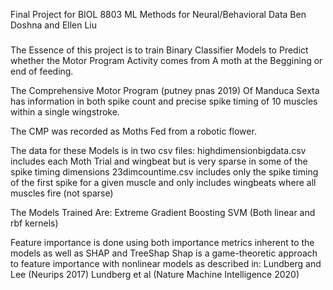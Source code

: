 Final Project for BIOL 8803 ML Methods for Neural/Behavioral Data 
Ben Doshna and Ellen Liu 
###

The Essence of this project is to train Binary Classifier Models to Predict whether the Motor Program Activity comes from A moth at the Beggining or end of feeding. 

The Comprehensive Motor Program (putney pnas 2019) Of Manduca Sexta has information in both spike count and precise spike timing of 10 muscles within a single wingstroke. 

The CMP was recorded as Moths Fed from a robotic flower. 

The data for these Models is in two csv files:
  highdimensionbigdata.csv includes each Moth Trial and wingbeat but is very sparse in some of the spike timing dimensions
  23dimcountime.csv includes only the spike timing of the first spike for a given muscle and only includes wingbeats where all muscles fire (not sparse) 

The Models Trained Are:
  Extreme Gradient Boosting 
  SVM (Both linear and rbf kernels) 

Feature importance is done using both importance metrics inherent to the models as well as SHAP and TreeShap
Shap is a game-theoretic approach to feature importance with nonlinear models as described in:
  Lundberg and Lee (Neurips 2017) 
  Lundberg et al (Nature Machine Intelligence 2020) 
